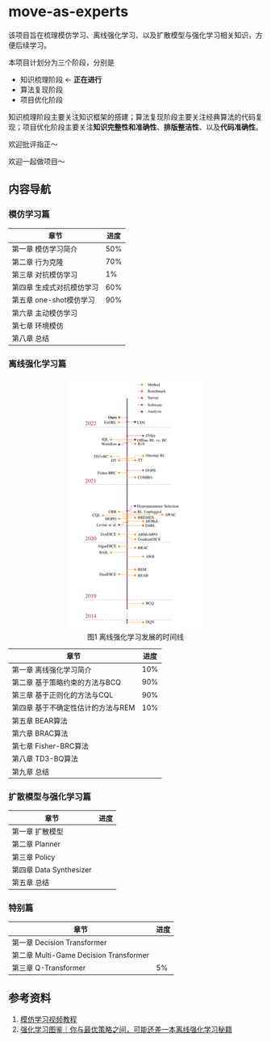 # move-as-experts
该项目旨在梳理模仿学习、离线强化学习、以及扩散模型与强化学习相关知识，方便后续学习。



本项目计划分为三个阶段，分别是

- 知识梳理阶段 $\leftarrow$ **正在进行**
- 算法复现阶段
- 项目优化阶段

知识梳理阶段主要关注知识框架的搭建；算法复现阶段主要关注经典算法的代码复现；项目优化阶段主要关注**知识完整性和准确性**、**排版整洁性**、以及**代码准确性**。

欢迎批评指正～

欢迎一起做项目～



## 内容导航

### 模仿学习篇

| 章节                      | 进度 |
| ------------------------- | ---- |
| 第一章 模仿学习简介       | 50%  |
| 第二章 行为克隆           | 70%  |
| 第三章 对抗模仿学习       | 1%   |
| 第四章 生成式对抗模仿学习 | 60%  |
| 第五章 one-shot模仿学习   | 90%  |
| 第六章 主动模仿学习       |      |
| 第七章 环境模仿           |      |
| 第八章 总结               |      |



### 离线强化学习篇

<div align="center">
  <img src="./img/offline_rl_timeline.png" height=500>
</div>
<div align="center">
  图1 离线强化学习发展的时间线
</div>

| 章节                               | 进度 |
| ---------------------------------- | ---- |
| 第一章 离线强化学习简介            | 10%  |
| 第二章 基于策略约束的方法与BCQ     | 90%  |
| 第三章 基于正则化的方法与CQL       | 90%  |
| 第四章 基于不确定性估计的方法与REM | 10%  |
| 第五章 BEAR算法                    |      |
| 第六章 BRAC算法                    |      |
| 第七章 Fisher-BRC算法              |      |
| 第八章 TD3-BQ算法                  |      |
| 第九章 总结                        |      |



### 扩散模型与强化学习篇

| 章节                    | 进度 |
| ----------------------- | ---- |
| 第一章 扩散模型         |      |
| 第二章 Planner          |      |
| 第三章 Policy           |      |
| 第四章 Data Synthesizer |      |
| 第五章 总结             |      |



### 特别篇

| 章节                                   | 进度 |
| -------------------------------------- | ---- |
| 第一章 Decision Transformer            |      |
| 第二章 Multi-Game Decision Transformer |      |
| 第三章 Q-Transformer                   | 5%   |



## 参考资料

1. [模仿学习视频教程](https://www.bilibili.com/video/BV1RU4y167oA/?spm_id_from=333.999.0.0)
1. [强化学习图鉴｜你与最优策略之间，可能还差一本离线强化学习秘籍](https://mp.weixin.qq.com/s/fO5lACKzJHSov9iHnbxAxQ)

